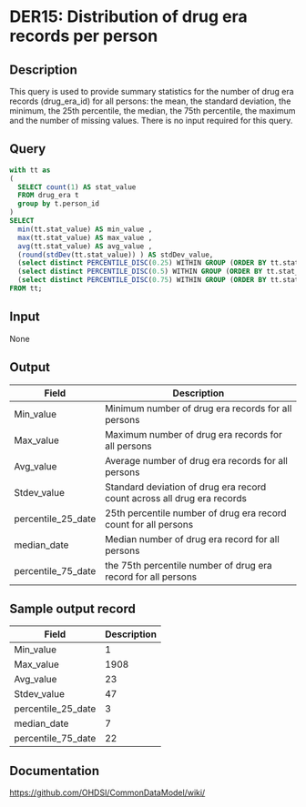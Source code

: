 # DER15: Distribution of drug era records per person

## Description
This query is used to provide summary statistics for the number of drug era records (drug_era_id) for all persons: the mean, the standard deviation, the minimum, the 25th percentile, the median, the 75th percentile, the maximum and the number of missing values. There is no input required for this query.

## Query
```sql
with tt as
(
  SELECT count(1) AS stat_value
  FROM drug_era t
  group by t.person_id
)
SELECT
  min(tt.stat_value) AS min_value ,
  max(tt.stat_value) AS max_value ,
  avg(tt.stat_value) AS avg_value ,
  (round(stdDev(tt.stat_value)) ) AS stdDev_value,
  (select distinct PERCENTILE_DISC(0.25) WITHIN GROUP (ORDER BY tt.stat_value) OVER() from tt) AS percentile_25,
  (select distinct PERCENTILE_DISC(0.5) WITHIN GROUP (ORDER BY tt.stat_value) OVER() from tt) AS median_value,
  (select distinct PERCENTILE_DISC(0.75) WITHIN GROUP (ORDER BY tt.stat_value) OVER() from tt) AS percential_75
FROM tt;
```

## Input

None

## Output

|  Field |  Description |
| --- | --- |
| Min_value | Minimum number of drug era records for all persons |
| Max_value | Maximum number of drug era records for all persons |
| Avg_value | Average number of drug era records for all persons |
| Stdev_value | Standard deviation of drug era record count across all drug era records |
| percentile_25_date | 25th percentile number of drug era record count for all persons |
| median_date | Median number of drug era record for all persons |
| percentile_75_date | the 75th percentile number of drug era record for all persons |

## Sample output record

|  Field |  Description |
| --- | --- |
| Min_value | 1 |
| Max_value | 1908 |
| Avg_value | 23 |
| Stdev_value | 47 |
| percentile_25_date | 3 |
| median_date | 7 |
| percentile_75_date | 22 |



## Documentation
https://github.com/OHDSI/CommonDataModel/wiki/
